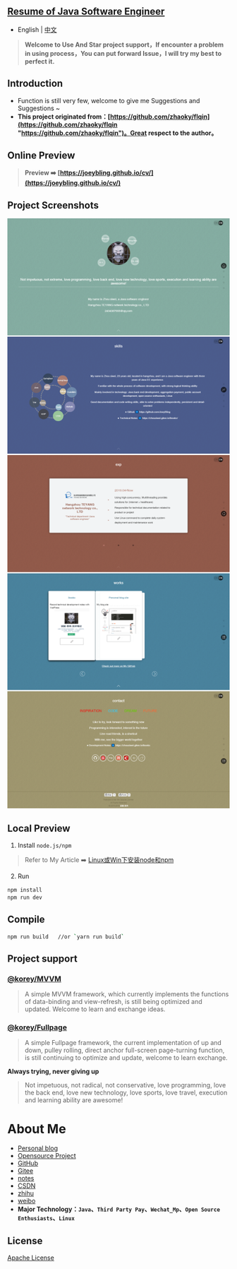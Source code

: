 ## [Resume of Java Software Engineer](https://joeybling.github.io/cv/)

- English | [中文](README.md)

> **Welcome to Use And Star project support，If encounter a problem in using process，You can put forward Issue，I will try my best to perfect it.**

## Introduction
- Function is still very few, welcome to give me Suggestions and Suggestions ~
- **This project originated from：[https://github.com/zhaoky/flqin](https://github.com/zhaoky/flqin "https://github.com/zhaoky/flqin")。Great respect to the author。**

## Online Preview

> **Preview ➡️ [https://joeybling.github.io/cv/](https://joeybling.github.io/cv/)**

## Project Screenshots

[![zhousiwei's resume](./screenshots/en/1_mini.png "zhousiwei's resume")](https://joeybling.github.io/cv/ "zhousiwei's resume")
[![zhousiwei's resume](./screenshots/en/2_mini.png "zhousiwei's resume")](https://joeybling.github.io/cv/ "zhousiwei's resume")
[![zhousiwei's resume](./screenshots/en/3_mini.png "zhousiwei's resume")](https://joeybling.github.io/cv/ "zhousiwei's resume")
[![zhousiwei's resume](./screenshots/en/4_mini.png "zhousiwei's resume")](https://joeybling.github.io/cv/ "zhousiwei's resume")
[![zhousiwei's resume](./screenshots/en/5_mini.png "zhousiwei's resume")](https://joeybling.github.io/cv/ "zhousiwei's resume")

## Local Preview
1. Install `node.js/npm`
> Refer to My Article ➡️ [Linux或Win下安装node和npm](https://www.jianshu.com/p/f8b0a4f7a822)

2. Run
```bash
npm install
npm run dev
```

## Compile
```bash
npm run build   //or `yarn run build`
```

## Project support

### [@korey/MVVM](https://github.com/zhaoky/mvvm)

> A simple MVVM framework, which currently implements the functions of data-binding and view-refresh, is still being optimized and updated. Welcome to learn and exchange ideas.

### [@korey/Fullpage](https://github.com/zhaoky/fullpage)

> A simple Fullpage framework, the current implementation of up and down, pulley rolling, direct anchor full-screen page-turning function, is still continuing to optimize and update, welcome to learn exchange.


**Always trying, never giving up**
> Not impetuous, not radical, not conservative, love programming, love the back end, love new technology, love sports, love travel, execution and learning ability are awesome!

# About Me
- [Personal blog](https://zhousiwei.gitee.io/)
- [Opensource Project](https://zhousiwei.gitee.io/ibooks/opensource)
- [GitHub](https://github.com/JoeyBling)
- [Gitee](https://gitee.com/zhousiwei)
- [notes](https://www.jianshu.com/u/02cbf31a043a)
- [CSDN](https://blog.csdn.net/qq_30930805)
- [zhihu](https://www.zhihu.com/people/joeybling)
- [weibo](http://weibo.com/jayinfo)
- **Major Technology：`Java`、`Third Party Pay`、`Wechat_Mp`、`Open Source Enthusiasts`、`Linux`**

## License

[Apache License](./LICENSE)

